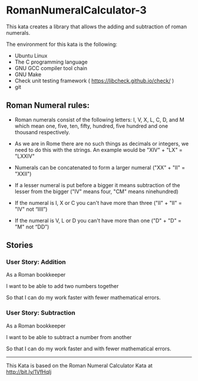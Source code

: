 # RomanNumeralCalculator-3

This kata creates a library that allows the adding and subtraction of roman numerals.
 
The environment for this kata is the following:  

- Ubuntu Linux
- The C programming language
- GNU GCC compiler tool chain
- GNU Make
- Check unit testing framework ( https://libcheck.github.io/check/ )
- git

## Roman Numeral rules:

- Roman numerals consist of the following letters: I, V, X, L, C, D, and M which mean one, five, ten, fifty, hundred, five hundred and one thousand respectively.  

- As we are in Rome there are no such things as decimals or integers, we need to do this with the strings.  An example would be "XIV" + "LX" = "LXXIV"
- Numerals can be concatenated to form a larger numeral ("XX" + "II" = "XXII")

- If a lesser numeral is put before a bigger it means subtraction of the lesser from the
bigger ("IV" means four, "CM" means ninehundred)

- If the numeral is I, X or C you can't have more than three ("II" + "II" = "IV" not “IIII”)

- If the numeral is V, L or D you can't have more than one ("D" + "D" = "M" not “DD”)


## Stories

### User Story: Addition

As a Roman bookkeeper

I want to be able to add two numbers together

So that I can do my work faster with fewer mathematical errors.

### User Story: Subtraction

As a Roman bookkeeper

I want to be able to subtract a number from another

So that I can do my work faster and with fewer mathematical errors.

---

This Kata is based on the Roman Numeral Calculator Kata at http://bit.ly/1VfHqlj


